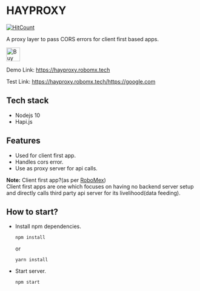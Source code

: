 # HAYPROXY

[![HitCount](http://hits.dwyl.com/robomx/hayproxy.svg)](http://hits.dwyl.com/robomx/hayproxy)

A proxy layer to pass CORS errors for client first based apps.

<a href='https://ko-fi.com/Y8Y31LBT4' target='_blank'><img height='36' style='border:0px;height:36px;' src='https://cdn.ko-fi.com/cdn/kofi3.png?v=2' border='0' alt='Buy Me a Coffee at ko-fi.com' /></a>

Demo Link: https://hayproxy.robomx.tech

Test Link: https://hayproxy.robomx.tech/https://google.com

## Tech stack
* Nodejs 10
* Hapi.js

## Features
* Used for client first app.
* Handles cors error.
* Use as proxy server for api calls.

<b>Note:</b> Client first app?(as per <a href="https://mexsonfernandes.com">RoboMex</a>)<br/>
    Client first apps are one which focuses on having no backend server setup and directly calls third party api server for its livelihood(data feeding).

## How to start?


* Install npm dependencies.

    `npm install`

    or

    `yarn install`

* Start server.

    `npm start`
